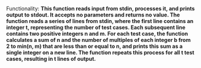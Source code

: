 Functionality: **This function reads input from stdin, processes it, and prints output to stdout. It accepts no parameters and returns no value. The function reads a series of lines from stdin, where the first line contains an integer t, representing the number of test cases. Each subsequent line contains two positive integers n and m. For each test case, the function calculates a sum of n and the number of multiples of each integer b from 2 to min(n, m) that are less than or equal to n, and prints this sum as a single integer on a new line. The function repeats this process for all t test cases, resulting in t lines of output.**
